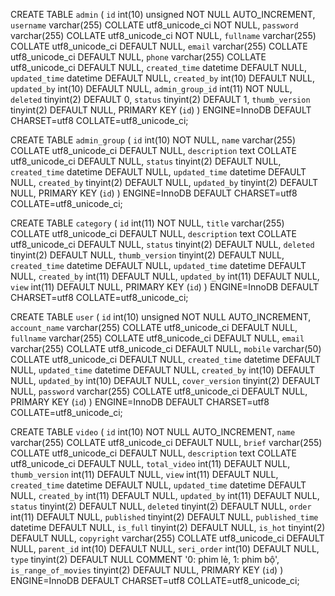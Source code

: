 <!-- admin -->
CREATE TABLE `admin` (
`id` int(10) unsigned NOT NULL AUTO_INCREMENT,
`username` varchar(255) COLLATE utf8_unicode_ci NOT NULL,
`password` varchar(255) COLLATE utf8_unicode_ci NOT NULL,
`fullname` varchar(255) COLLATE utf8_unicode_ci DEFAULT NULL,
`email` varchar(255) COLLATE utf8_unicode_ci DEFAULT NULL,
`phone` varchar(255) COLLATE utf8_unicode_ci DEFAULT NULL,
`created_time` datetime DEFAULT NULL,
`updated_time` datetime DEFAULT NULL,
`created_by` int(10) DEFAULT NULL,
`updated_by` int(10) DEFAULT NULL,
`admin_group_id` int(11) NOT NULL,
`deleted` tinyint(2) DEFAULT 0,
`status` tinyint(2) DEFAULT 1,
`thumb_version` tinyint(2) DEFAULT NULL,
PRIMARY KEY (`id`)
) ENGINE=InnoDB DEFAULT CHARSET=utf8 COLLATE=utf8_unicode_ci;

<!-- admin group -->
CREATE TABLE `admin_group` (
`id` int(10) NOT NULL,
`name` varchar(255) COLLATE utf8_unicode_ci DEFAULT NULL,
`description` text COLLATE utf8_unicode_ci DEFAULT NULL,
`status` tinyint(2) DEFAULT NULL,
`created_time` datetime DEFAULT NULL,
`updated_time` datetime DEFAULT NULL,
`created_by` tinyint(2) DEFAULT NULL,
`updated_by` tinyint(2) DEFAULT NULL,
PRIMARY KEY (`id`)
) ENGINE=InnoDB DEFAULT CHARSET=utf8 COLLATE=utf8_unicode_ci;

<!-- category -->
CREATE TABLE `category` (
`id` int(11) NOT NULL,
`title` varchar(255) COLLATE utf8_unicode_ci DEFAULT NULL,
`description` text COLLATE utf8_unicode_ci DEFAULT NULL,
`status` tinyint(2) DEFAULT NULL,
`deleted` tinyint(2) DEFAULT NULL,
`thumb_version` tinyint(2) DEFAULT NULL,
`created_time` datetime DEFAULT NULL,
`updated_time` datetime DEFAULT NULL,
`created_by` int(11) DEFAULT NULL,
`updated_by` int(11) DEFAULT NULL,
`view` int(11) DEFAULT NULL,
PRIMARY KEY (`id`)
) ENGINE=InnoDB DEFAULT CHARSET=utf8 COLLATE=utf8_unicode_ci;

<!-- user -->
CREATE TABLE `user` (
`id` int(10) unsigned NOT NULL AUTO_INCREMENT,
`account_name` varchar(255) COLLATE utf8_unicode_ci DEFAULT NULL,
`fullname` varchar(255) COLLATE utf8_unicode_ci DEFAULT NULL,
`email` varchar(255) COLLATE utf8_unicode_ci DEFAULT NULL,
`mobile` varchar(50) COLLATE utf8_unicode_ci DEFAULT NULL,
`created_time` datetime DEFAULT NULL,
`updated_time` datetime DEFAULT NULL,
`created_by` int(10) DEFAULT NULL,
`updated_by` int(10) DEFAULT NULL,
`cover_version` tinyint(2) DEFAULT NULL,
`password` varchar(255) COLLATE utf8_unicode_ci DEFAULT NULL,
PRIMARY KEY (`id`)
) ENGINE=InnoDB DEFAULT CHARSET=utf8 COLLATE=utf8_unicode_ci;

<!-- video -->
CREATE TABLE `video` (
`id` int(10) NOT NULL AUTO_INCREMENT,
`name` varchar(255) COLLATE utf8_unicode_ci DEFAULT NULL,
`brief` varchar(255) COLLATE utf8_unicode_ci DEFAULT NULL,
`description` text COLLATE utf8_unicode_ci DEFAULT NULL,
`total_video` int(11) DEFAULT NULL,
`thumb_version` int(11) DEFAULT NULL,
`view` int(11) DEFAULT NULL,
`created_time` datetime DEFAULT NULL,
`updated_time` datetime DEFAULT NULL,
`created_by` int(11) DEFAULT NULL,
`updated_by` int(11) DEFAULT NULL,
`status` tinyint(2) DEFAULT NULL,
`deleted` tinyint(2) DEFAULT NULL,
`order` int(11) DEFAULT NULL,
`published` tinyint(2) DEFAULT NULL,
`published_time` datetime DEFAULT NULL,
`is_full` tinyint(2) DEFAULT NULL,
`is_hot` tinyint(2) DEFAULT NULL,
`copyright` varchar(255) COLLATE utf8_unicode_ci DEFAULT NULL,
`parent_id` int(10) DEFAULT NULL,
`seri_order` int(10) DEFAULT NULL,
`type` tinyint(2) DEFAULT NULL COMMENT '0: phim lẻ, 1: phim bộ',
`is_range_of_movies` tinyint(2) DEFAULT NULL,
PRIMARY KEY (`id`)
) ENGINE=InnoDB DEFAULT CHARSET=utf8 COLLATE=utf8_unicode_ci;
